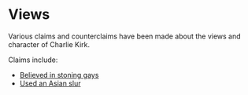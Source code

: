 # Views

Various claims and counterclaims have been made about the views and character of Charlie Kirk.

Claims include:

- [Believed in stoning gays](view/stoning-gays.md)
- [Used an Asian slur](view/asian-slur.md)
